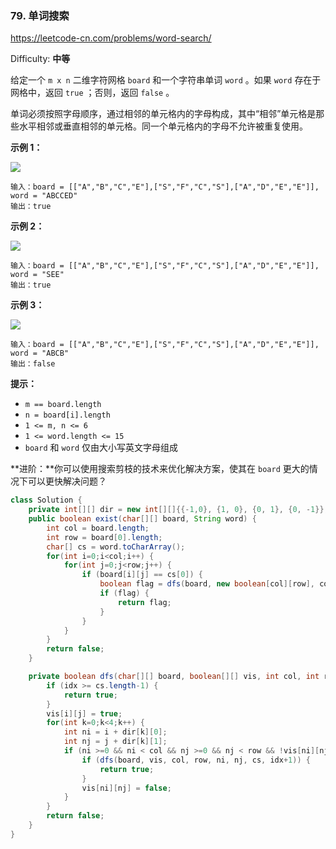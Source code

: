 ### 79. 单词搜索

https://leetcode-cn.com/problems/word-search/

Difficulty: **中等**


给定一个 `m x n` 二维字符网格 `board` 和一个字符串单词 `word` 。如果 `word` 存在于网格中，返回 `true` ；否则，返回 `false` 。

单词必须按照字母顺序，通过相邻的单元格内的字母构成，其中“相邻”单元格是那些水平相邻或垂直相邻的单元格。同一个单元格内的字母不允许被重复使用。

**示例 1：**

![](https://assets.leetcode.com/uploads/2020/11/04/word2.jpg)

```
输入：board = [["A","B","C","E"],["S","F","C","S"],["A","D","E","E"]], word = "ABCCED"
输出：true
```

**示例 2：**

![](https://assets.leetcode.com/uploads/2020/11/04/word-1.jpg)

```
输入：board = [["A","B","C","E"],["S","F","C","S"],["A","D","E","E"]], word = "SEE"
输出：true
```

**示例 3：**

![](https://assets.leetcode.com/uploads/2020/10/15/word3.jpg)

```
输入：board = [["A","B","C","E"],["S","F","C","S"],["A","D","E","E"]], word = "ABCB"
输出：false
```

**提示：**

*   `m == board.length`
*   `n = board[i].length`
*   `1 <= m, n <= 6`
*   `1 <= word.length <= 15`
*   `board` 和 `word` 仅由大小写英文字母组成

**进阶：**你可以使用搜索剪枝的技术来优化解决方案，使其在 `board` 更大的情况下可以更快解决问题？

```java
class Solution {
    private int[][] dir = new int[][]{{-1,0}, {1, 0}, {0, 1}, {0, -1}};
    public boolean exist(char[][] board, String word) {
        int col = board.length;
        int row = board[0].length;
        char[] cs = word.toCharArray();
        for(int i=0;i<col;i++) {
            for(int j=0;j<row;j++) {
                if (board[i][j] == cs[0]) {
                    boolean flag = dfs(board, new boolean[col][row], col, row, i, j, cs, 0);
                    if (flag) {
                        return flag;
                    }
                }
            }
        }
        return false;
    }

    private boolean dfs(char[][] board, boolean[][] vis, int col, int row, int i, int j, char[] cs, int idx) {
        if (idx >= cs.length-1) {
            return true;
        }
        vis[i][j] = true;
        for(int k=0;k<4;k++) {
            int ni = i + dir[k][0];
            int nj = j + dir[k][1];
            if (ni >=0 && ni < col && nj >=0 && nj < row && !vis[ni][nj] && cs[idx+1] == board[ni][nj]) {
                if (dfs(board, vis, col, row, ni, nj, cs, idx+1)) {
                    return true;
                }
                vis[ni][nj] = false;
            }
        }
        return false;
    }
}
```